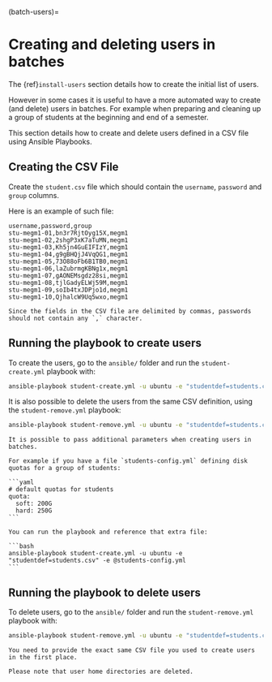(batch-users)=

# Creating and deleting users in batches

The {ref}`install-users` section details how to create the initial list of users.

However in some cases it is useful to have a more automated way to create (and delete) users
in batches. For example when preparing and cleaning up a group of students at the beginning and end of a semester.

This section details how to create and delete users defined in a CSV file using Ansible Playbooks.

## Creating the CSV File

Create the `student.csv` file which should contain the `username`, `password` and `group` columns.

Here is an example of such file:

```text
username,password,group
stu-megm1-01,bn3r7RjtOyg15X,megm1
stu-megm1-02,2shgP3xK7aTuMN,megm1
stu-megm1-03,Kh5jn4GuEIFIzY,megm1
stu-megm1-04,g9gBHQjJ4VqQG1,megm1
stu-megm1-05,73O88oFb6B1TB0,megm1
stu-megm1-06,laZubrmgKBNg1x,megm1
stu-megm1-07,gAONEMsgdz28si,megm1
stu-megm1-08,tjlGadyELWj59M,megm1
stu-megm1-09,soIb4txJDPjo1d,megm1
stu-megm1-10,QjhalcW9Uq5wxo,megm1
```

````{warning}
Since the fields in the CSV file are delimited by commas, passwords should not contain any `,` character.
````

## Running the playbook to create users

To create the users, go to the `ansible/` folder and run the `student-create.yml` playbook with:

```sh
ansible-playbook student-create.yml -u ubuntu -e "studentdef=students.csv"
```

It is also possible to delete the users from the same CSV definition, using the `student-remove.yml` playbook:

```sh
ansible-playbook student-remove.yml -u ubuntu -e "studentdef=students.csv"
```

````{note}
It is possible to pass additional parameters when creating users in batches.

For example if you have a file `students-config.yml` defining disk quotas for a group of students:

```yaml
# default quotas for students
quota:
  soft: 200G
  hard: 250G
```

You can run the playbook and reference that extra file:

```bash
ansible-playbook student-create.yml -u ubuntu -e "studentdef=students.csv" -e @students-config.yml
```
````


## Running the playbook to delete users

To delete users, go to the `ansible/` folder and run the `student-remove.yml` playbook with:

```sh
ansible-playbook student-remove.yml -u ubuntu -e "studentdef=students.csv"
```

````{warning}
You need to provide the exact same CSV file you used to create users in the first place.
````

````{warning}
Please note that user home directories are deleted.
````
